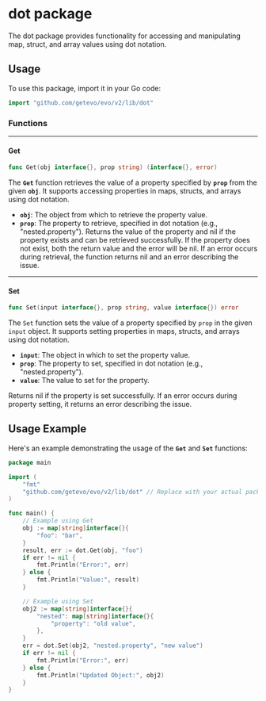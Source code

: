 # dot package
The dot package provides functionality for accessing and manipulating map, struct, and array values using dot notation.

## Usage

To use this package, import it in your Go code:
```go
import "github.com/getevo/evo/v2/lib/dot"
```

### Functions

---
#### Get
```go
func Get(obj interface{}, prop string) (interface{}, error)
```
The **`Get`** function retrieves the value of a property specified by **`prop`** from the given **`obj`**. It supports accessing properties in maps, structs, and arrays using dot notation.

- **`obj`**: The object from which to retrieve the property value.
- **`prop`**: The property to retrieve, specified in dot notation (e.g., "nested.property").
Returns the value of the property and nil if the property exists and can be retrieved successfully. If the property does not exist, both the return value and the error will be nil. If an error occurs during retrieval, the function returns nil and an error describing the issue.
---
#### Set
```go
func Set(input interface{}, prop string, value interface{}) error
```

The `Set` function sets the value of a property specified by `prop` in the given `input` object. It supports setting properties in maps, structs, and arrays using dot notation.

- **`input`**: The object in which to set the property value.
-  **`prop`**: The property to set, specified in dot notation (e.g., "nested.property").
-  **`value`**: The value to set for the property.

Returns nil if the property is set successfully. If an error occurs during property setting, it returns an error describing the issue.

## Usage Example
Here's an example demonstrating the usage of the **`Get`** and **`Set`** functions:
```go
package main

import (
	"fmt"
	"github.com/getevo/evo/v2/lib/dot" // Replace with your actual package import path
)

func main() {
	// Example using Get
	obj := map[string]interface{}{
		"foo": "bar",
	}
	result, err := dot.Get(obj, "foo")
	if err != nil {
		fmt.Println("Error:", err)
	} else {
		fmt.Println("Value:", result)
	}

	// Example using Set
	obj2 := map[string]interface{}{
		"nested": map[string]interface{}{
			"property": "old value",
		},
	}
	err = dot.Set(obj2, "nested.property", "new value")
	if err != nil {
		fmt.Println("Error:", err)
	} else {
		fmt.Println("Updated Object:", obj2)
	}
}
```